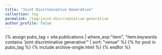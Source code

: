 ```yaml
---
title: "Joint Discriminative Generative"
collection: tag
permalink: /tag/joint-discriminative-generative
author_profile: false
---
```

{% assign pubs_tag = site.publications | where_exp:"item", "item.keywords contains 'joint discriminative generative'" | sort: "venue" %}
{% for post in pubs_tag %}
  {% include archive-single.html %}
{% endfor %}